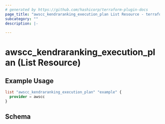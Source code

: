 ```yaml
---
# generated by https://github.com/hashicorp/terraform-plugin-docs
page_title: "awscc_kendraranking_execution_plan List Resource - terraform-provider-awscc"
subcategory: ""
description: |-
  
---
```


# awscc_kendraranking_execution_plan (List Resource)



## Example Usage

```terraform
list "awscc_kendraranking_execution_plan" "example" {
  provider = awscc
}
```

<!-- schema generated by tfplugindocs -->
## Schema
